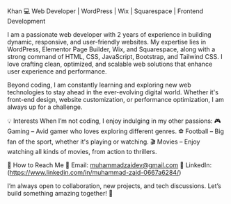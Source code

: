 Khan
💻 Web Developer | WordPress | Wix | Squarespace | Frontend Development

I am a passionate web developer with 2 years of experience in building dynamic, responsive, and user-friendly websites. My expertise lies in WordPress, Elementor Page Builder, Wix, and Squarespace, along with a strong command of HTML, CSS, JavaScript, Bootstrap, and Tailwind CSS. I love crafting clean, optimized, and scalable web solutions that enhance user experience and performance.

Beyond coding, I am constantly learning and exploring new web technologies to stay ahead in the ever-evolving digital world. Whether it's front-end design, website customization, or performance optimization, I am always up for a challenge.

💡 Interests
When I’m not coding, I enjoy indulging in my other passions:
🎮 Gaming – Avid gamer who loves exploring different genres.
⚽ Football – Big fan of the sport, whether it's playing or watching.
🎬 Movies – Enjoy watching all kinds of movies, from action to thrillers.

📩 How to Reach Me
📧 Email: muhammadzaidev@gmail.com
🔗 LinkedIn: (https://www.linkedin.com/in/muhammad-zaid-0667a6284/)

I’m always open to collaboration, new projects, and tech discussions. Let’s build something amazing together! 🚀
